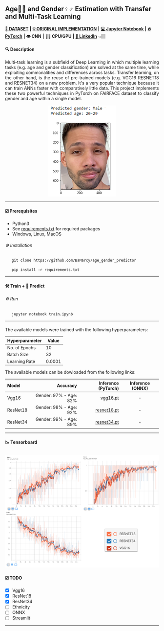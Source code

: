  ## Age👶👴 and Gender♀️♂️ Estimation with Transfer and Multi-Task Learning
 
[**💾 DATASET**](https://github.com/joojs/fairface) **|** [**💡 ORIGINAL IMPLEMENTATION**](https://github.com/dchen236/FairFace) **|** [**💻 Jupyter Notebook**](https://jupyter.org/install) **|** [**🔥 PyTorch**](https://pytorch.org/get-started/locally/) **|** **👁 CNN** **|** **💪🏽 CPU/GPU** **|**  [**🔗 LinkedIn**](https://www.linkedin.com/in/marcellbalogh) 👈🏽
#### 🔍 Description
<p align="justify">Multi-task learning is a subfield of Deep Learning in which multiple learning tasks (e.g. age and gender classification) are solved at the same time, while exploiting commonalities and differences across tasks. Transfer learning, on the other hand, is the reuse of pre-trained models (e.g. VGG16 RESNET18 and RESNET34) on a new problem. It's a very popular technique because it can train ANNs faster with comparatively little data. This project implements these two powerful techniques in PyTorch on FAIRFACE dataset to classify gender and age within a single model.</p>

<p align="center">
  <img src="test.PNG">
</p>

---
#### ☑️ Prerequisites
- Python3
- See [requirements.txt](requirements.txt) for required packages
- Windows, Linux, MacOS

###### ⚙️ Installation
```html
   git clone https://github.com/BaMarcy/age_gender_predictor
```
```html
   pip install -r requirements.txt
```
---
#### 🛠️ Train + 💊 Predict
###### ⚙️ Run
```html
   jupyter notebook train.ipynb
```
---
#### 
The available models were trained with the following hyperparameters:

Hyperparameter  | Value
------------- | -------------
No. of Epochs | 10
Batch Size | 32
Learning Rate | 0.0001

The available models can be dowloaded from the following links:

Model | Accuracy | Inference (PyTorch) | Inference (ONNX)
| :--- | ---: | ---: | :---:
Vgg16  | Gender: 97% - Age: 82% | [vgg16.pt](https://drive.google.com/file/d/1wnBjWxKhj0gAPOci7T-vPL9Y6UIhKct2/view?usp=sharing) | -
ResNet18  | Gender: 98% - Age: 92% | [resnet18.pt](https://drive.google.com/file/d/1Of1QdPEFhom7w7eugqqcwoOR3BIOj31M/view?usp=sharing)| -
ResNet34  | Gender: 99% - Age: 89% | [resnet34.pt](https://drive.google.com/file/d/1vOz_Ey-dpQIyoG5yCBdtuwG2Rz-ursm6/view?usp=sharing)| -

---
#### 📉 Tensorboard

![](tensorboard.png)
---
#### ☑️ TODO
- [x] Vgg16
- [x] ResNet18
- [x] ResNet34
- [ ] Ethnicity
- [ ] ONNX
- [ ] Streamlit
---
